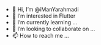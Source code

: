 - 👋 Hi, I’m @iManYarahmadi
- 👀 I’m interested in Flutter
- 🌱 I’m currently learning ...
- 💞️ I’m looking to collaborate on ...
- 📫 How to reach me ...

<!---
iManYarahmadi/iManYarahmadi is a ✨ special ✨ repository because its `README.md` (this file) appears on your GitHub profile.
You can click the Preview link to take a look at your changes.
--->
